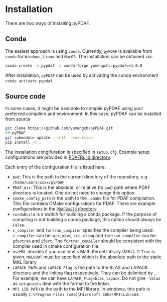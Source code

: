 
# Installation

There are two ways of installing pyPDAF.

## Conda
The easiest approach is using `conda`. Currently, `pyPDAF` is available from `conda` for `Windows`, `Linux` and `MacOS`. The installation can be obtained via:
```bash
conda create -n pypdaf -c conda-forge yumengch::pypdaf==1.0.0
```
After installation, `pyPDAF` can be used by activating the conda environment `conda activate pypdaf`.

## Source code
In some cases, it might be desirable to compile pyPDAF using your preferred compilers and environment. In this case, pyPDAF can be installed from source
```bash
git clone https://github.com/yumengch/pyPDAF.git
cd pyPDAF
git submodule update --init --recursive
pip install -v .
```
The installation congifuration is specified in `setup.cfg`. Example setup configurations are provided in [PDAFBuild directory](https://github.com/yumengch/pyPDAF/tree/main/PDAFBuild).

Each entry of the configuration file is listed here:
- `pwd`: This is the path to the current directory of the repository, e.g. `/home/users/xxxx/pyPDAF`
- `PDAF_dir`: This is the absolute, or relative (to `pwd`) path where PDAF directory is located. One do not need to change this option.
- `cmake_config_path` is the path to the `.cmake` file for PDAF compilation. This file contains CMake configurations for PDAF. There are example configurations in the [`PDAFBuild` directory](https://github.com/yumengch/pyPDAF/tree/main/PDAFBuild)
- `condaBuild` is a switch for building a conda package. If the purpose of compiling is not building a conda package, this option should always be `False`.
- `c_compiler` and `fortran_compiler` specifies the compiler being used. `c_compiler` can be: `gcc`, `msvc`, `icc`, `clang` and `fortran_compiler` can be: `gfortran` and `ifort`. The `fortran_compiler` should be consistent with the compiler used in cmake configuration file.
- `useMKL` decides if you use Intel's Math Kernel Library (MKL). If `True` is given, `MKLROOT` must be specified which is the absolute path to the static MKL library
- `LAPACK_PATH` and `LAPACK_Flag` is the path to the BLAS and LAPACK directory and the linking flag respectively. They can be delimited by `,`. For example, we can have `LAPACK_Flag=blas,lapack`. Do not give `-lblas` as `setuptools` deal with the format to the linker.
- `MPI_LIB_PATH` is the path to the MPI library. In windows, this path is usually  `C:\Program Files (x86)\Microsoft SDKs\MPI\Lib\x64`.